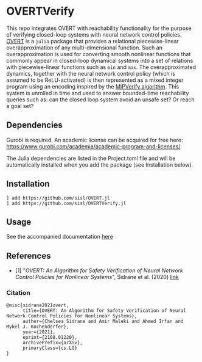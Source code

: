 # OVERTVerify

This repo integrates OVERT with reachability functionality for the purpose of verifying closed-loop systems with neural network control policies.
[OVERT](https://github.com/sisl/OVERT.jl) is a `julia` package that provides a relational piecewise-linear overapproximation of any multi-dimensional function. 
Such an overapproximation is used for converting smooth nonlinear functions that commonly appear in closed-loop dynamical systems into a set of relations with piecewise-linear functions such as `min` and `max`. 
The overapproximated dynamics, together with the neural network control policy (which is assumed to be ReLU-activated) is then represented as a mixed integer program using an encoding inspired by the [MIPVerify algorithm](https://arxiv.org/abs/1711.07356).
This system is unrolled in time and used to answer bounded-time reachability queries such as: can the closed loop system avoid an unsafe set? Or reach a goal set?

## Dependencies
Gurobi is required. An academic license can be acquired for free here: 
https://www.gurobi.com/academia/academic-program-and-licenses/

The Julia dependencies are listed in the Project.toml file and will be automatically installed when you add the package (see Installation below).

## Installation
```
] add https://github.com/sisl/OVERT.jl
] add https://github.com/sisl/OVERTVerify.jl
```

## Usage
See the accompanied documentation [here](docs/src/index.md)


## References

- [1] "*OVERT: An Algorithm for Safety Verification of Neural Network Control Policies for Nonlinear Systems*", Sidrane et al. (2020) [link](https://arxiv.org/abs/2108.01220)

### Citation
```
@misc{sidrane2021overt,
      title={OVERT: An Algorithm for Safety Verification of Neural Network Control Policies for Nonlinear Systems}, 
      author={Chelsea Sidrane and Amir Maleki and Ahmed Irfan and Mykel J. Kochenderfer},
      year={2021},
      eprint={2108.01220},
      archivePrefix={arXiv},
      primaryClass={cs.LG}
}
```
